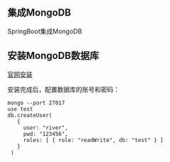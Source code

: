 ## 集成MongoDB

SpringBoot集成MongoDB

## 安装MongoDB数据库

[官网安装](https://docs.mongodb.com/manual/tutorial/install-mongodb-on-red-hat/)

安装完成后，配置数据库的账号和密码：

```
mongo --port 27017
use test
db.createUser(
   {
     user: "river",
     pwd: "123456",
     roles: [ { role: "readWrite", db: "test" } ]
   }
 )
```